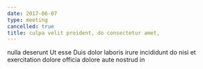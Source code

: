 ```yaml
---
date: 2017-06-07
type: meeting
cancelled: true
title: culpa velit proident, do consectetur amet,
---
```

nulla deserunt Ut esse Duis dolor laboris irure incididunt do nisi et exercitation dolore officia dolore aute nostrud in